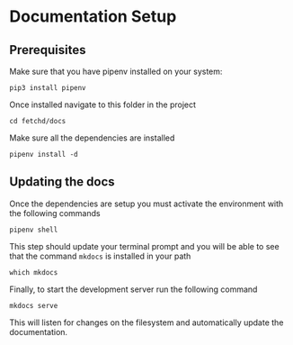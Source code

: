 # Documentation Setup

## Prerequisites

Make sure that you have pipenv installed on your system:

    pip3 install pipenv

Once installed navigate to this folder in the project

    cd fetchd/docs

Make sure all the dependencies are installed

    pipenv install -d

## Updating the docs

Once the dependencies are setup you must activate the environment with the following commands

    pipenv shell

This step should update your terminal prompt and you will be able to see that the command `mkdocs` is installed in your path


    which mkdocs

Finally, to start the development server run the following command


    mkdocs serve

This will listen for changes on the filesystem and automatically update the documentation.
